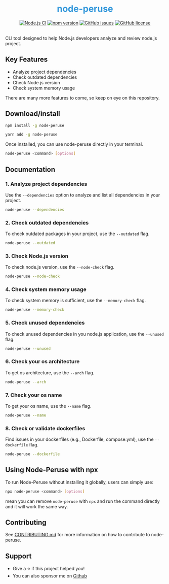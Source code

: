 <div align="center">

<h1 style="color: #3498db;">node-peruse</h1>
<a href="https://github.com/shivam-sharma7/node-peruse/actions/workflows/ci.yml"><img alt="Node.js CI" src="https://github.com/shivam-sharma7/node-peruse/actions/workflows/ci.yml/badge.svg"></a>
<a href="https://www.npmjs.com/package/node-peruse"><img alt="npm version" src="https://img.shields.io/npm/v/node-peruse"></a>
<a href="https://github.com/shivam-sharma7/node-peruse/issues"><img alt="GitHub issues" src="https://img.shields.io/github/issues/shivam-sharma7/node-peruse"></a>
<a href="./LICENSE"><img alt="GitHub license" src="https://img.shields.io/github/license/shivam-sharma7/node-peruse"></a>
 
</div>

<br/>

CLI tool designed to help Node.js developers analyze and review node.js project.

## Key Features

- Analyze project dependencies
- Check outdated dependencies
- Check Node.js version
- Check system memory usage

There are many more features to come, so keep on eye on this repository.

## Download/install

```bash
npm install -g node-peruse

yarn add -g node-peruse

```

Once installed, you can use node-peruse directly in your terminal.

```bash
node-peruse <command> [options]
```

## Documentation

### 1. Analyze project dependencies

Use the `--dependencies` option to analyze and list all dependencies in your project.

```bash
node-peruse --dependencies
```

### 2. Check outdated dependencies

To check outdated packages in your project, use the `--outdated` flag.

```bash
node-peruse --outdated
```

### 3. Check Node.js version

To check node.js version, use the `--node-check` flag.

```bash
node-peruse --node-check
```

### 4. Check system memory usage

To check system memory is sufficient, use the `--memory-check` flag.

```bash
node-peruse --memory-check
```

### 5. Check unused dependencies

To check unused dependencies in you node.js application, use the `--unused` flag.

```bash
node-peruse --unused
```

### 6. Check your os architecture

To get os architecture, use the `--arch` flag.

```bash
node-peruse --arch
```

### 7. Check your os name

To get your os name, use the `--name` flag.

```bash
node-peruse --name
```

### 8. Check or validate dockerfiles

Find issues in your dockerfiles (e.g., Dockerfile, compose.yml), use the `--dockerfile` flag.

```bash
node-peruse --dockerfile
```

## Using Node-Peruse with npx

To run Node-Peruse without installing it globally, users can simply use:

```bash
npx node-peruse <command> [options]
```

mean you can remove `node-peruse` with `npx` and run the command directly and it will work the same way.

## Contributing

See [CONTRIBUTING.md](./CONTRIBUTING.md) for more information on how to contribute to node-peruse.

## Support

- Give a ⭐️ if this project helped you!
- You can also sponsor me on [Github](https://github.com/sponsors/shivam-sharma7)
